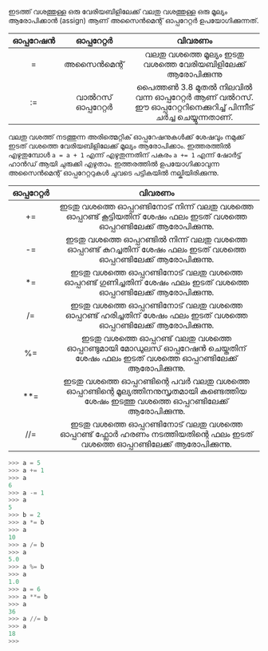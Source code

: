 ഇടത്ത് വശത്തുള്ള ഒരു വേരിയബിളിലേക്ക് വലതു വശത്തുള്ള ഒരു മൂല്യം ആരോപിക്കാന്‍ (assign) ആണ് അസൈന്‍മെന്റ് ഓപ്പറേറ്റര്‍ ഉപയോഗിക്കുന്നത്.

|  ഓപ്പറേഷന്‍  | ഓപ്പറേറ്റര്‍ |   വിവരണം       |
|:-----------:|:--------:|:-----------------:|
|      =      | അസൈന്‍മെന്റ് | വലതു വശത്തെ മൂല്യം ഇടതു വശത്തെ വേരിയബിളിലേക്ക് ആരോപിക്കുന്നു |
|      :=    | വാല്‍റസ് ഓപ്പറേറ്റര്‍ | പൈത്തണ്‍ 3.8 മുതല്‍ നിലവില്‍ വന്ന ഓപ്പറേറ്റര്‍ ആണ് വല്‍റസ്. ഈ ഓപ്പറേറ്ററിനെക്കുറിച്ച് പിന്നീട് ചര്‍ച്ച ചെയ്യുന്നതാണ്. |

വലതു വശത്ത് നടത്തുന്ന അരിത്മെറ്റിക് ഓപ്പറേഷനുകള്‍ക്ക് ശേഷവും നമുക്ക് ഇടത് വശത്തെ വേരിയബിളിലേക്ക് മൂല്യം ആരോപിക്കാം. ഇത്തരത്തില്‍ എഴുതുമ്പോള്‍ `a = a + 1` എന്ന് എഴുതുന്നതിന് പകരം `a += 1` എന്ന് ഷോര്‍ട്ട് ഹാന്‍ഡ് ആയി ചുരുക്കി എഴുതാം. ഇത്തരത്തില്‍ ഉപയോഗിക്കാവുന്ന അസൈന്‍മെന്റ് ഓപ്പറേറ്ററുകള്‍ ചുവടെ പട്ടികയില്‍ നല്കിയിരിക്കുന്നു.

|ഓപ്പറേറ്റര്‍|വിവരണം|
|:-------:|:----------------------------------:|
|+=|ഇടതു വശത്തെ ഓപ്പറണ്ടിനോട് നിന്ന് വലതു വശത്തെ ഓപ്പറണ്ട് കൂട്ടിയതിന് ശേഷം ഫലം ഇടത് വശത്തെ ഓപ്പറണ്ടിലേക്ക് ആരോപിക്കുന്നു.|
|-=|ഇടതു വശത്തെ ഓപ്പറണ്ടില്‍ നിന്ന് വലതു വശത്തെ ഓപ്പറണ്ട് കുറച്ചതിന് ശേഷം ഫലം ഇടത് വശത്തെ ഓപ്പറണ്ടിലേക്ക് ആരോപിക്കുന്നു.|
|*=|ഇടതു വശത്തെ ഓപ്പറണ്ടിനോട് വലതു വശത്തെ ഓപ്പറണ്ട് ഗുണിച്ചതിന് ശേഷം ഫലം ഇടത് വശത്തെ ഓപ്പറണ്ടിലേക്ക് ആരോപിക്കുന്നു.|
|/=|ഇടതു വശത്തെ ഓപ്പറണ്ടിനോട് വലതു വശത്തെ ഓപ്പറണ്ട് ഹരിച്ചതിന് ശേഷം ഫലം ഇടത് വശത്തെ ഓപ്പറണ്ടിലേക്ക് ആരോപിക്കുന്നു.|
|%=| ഇടതു വശത്തെ ഓപ്പറണ്ട് വലതു വശത്തെ ഓപ്പറണ്ടുമായി മോഡുലസ് ഓപ്പറേഷന്‍ ചെയ്തതിന് ശേഷം ഫലം ഇടത് വശത്തെ ഓപ്പറണ്ടിലേക്ക് ആരോപിക്കുന്നു. |
|**=|ഇടതു വശത്തെ ഓപ്പറണ്ടിന്റെ പവര്‍ വലതു വശത്തെ ഓപ്പറണ്ടിന്റെ മൂല്യത്തിനനുസൃതമായി കണ്ടെത്തിയ ശേഷം ഇടത്തു വശത്തെ ഓപ്പറണ്ടിലേക്ക് ആരോപിക്കുന്നു.|
|//=|ഇടതു വശത്തെ ഓപ്പറണ്ടിനോട് വലതു വശത്തെ ഓപ്പറണ്ട് ഫ്ലോര്‍ ഹരണം നടത്തിയതിന്റെ ഫലം ഇടത് വശത്തെ ഓപ്പറണ്ടിലേക്ക് ആരോപിക്കുന്നു.|

```python
>>> a = 5
>>> a += 1
>>> a
6
>>> a -= 1
>>> a
5
>>> b = 2
>>> a *= b
>>> a
10
>>> a /= b
>>> a
5.0
>>> a %= b
>>> a
1.0
>>> a = 6
>>> a **= b
>>> a
36
>>> a //= b
>>> a
18
>>>
```